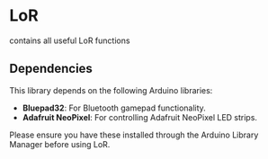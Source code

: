 # LoR
 contains all useful LoR functions
 
 ## Dependencies

This library depends on the following Arduino libraries:
- **Bluepad32**: For Bluetooth gamepad functionality.
- **Adafruit NeoPixel**: For controlling Adafruit NeoPixel LED strips.

Please ensure you have these installed through the Arduino Library Manager before using LoR.

